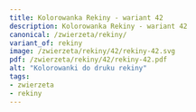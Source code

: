 ```yaml
---
title: Kolorowanka Rekiny - wariant 42
description: Kolorowanka Rekiny - wariant 42
canonical: /zwierzeta/rekiny/
variant_of: rekiny
image: /zwierzeta/rekiny/42/rekiny-42.svg
pdf: /zwierzeta/rekiny/42/rekiny-42.pdf
alt: "Kolorowanki do druku rekiny"
tags:
- zwierzeta
- rekiny
---
```

